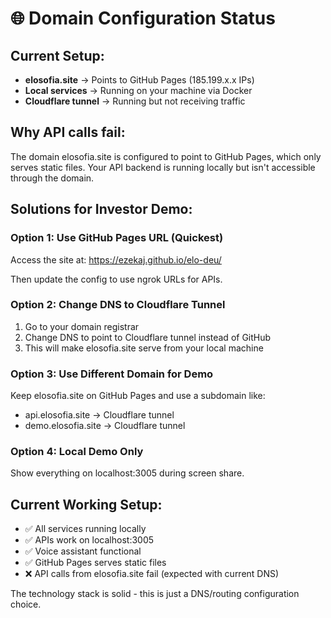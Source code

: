 # 🌐 Domain Configuration Status

## Current Setup:
- **elosofia.site** → Points to GitHub Pages (185.199.x.x IPs)
- **Local services** → Running on your machine via Docker
- **Cloudflare tunnel** → Running but not receiving traffic

## Why API calls fail:
The domain elosofia.site is configured to point to GitHub Pages, which only serves static files. Your API backend is running locally but isn't accessible through the domain.

## Solutions for Investor Demo:

### Option 1: Use GitHub Pages URL (Quickest)
Access the site at: https://ezekaj.github.io/elo-deu/

Then update the config to use ngrok URLs for APIs.

### Option 2: Change DNS to Cloudflare Tunnel
1. Go to your domain registrar
2. Change DNS to point to Cloudflare tunnel instead of GitHub
3. This will make elosofia.site serve from your local machine

### Option 3: Use Different Domain for Demo
Keep elosofia.site on GitHub Pages and use a subdomain like:
- api.elosofia.site → Cloudflare tunnel
- demo.elosofia.site → Cloudflare tunnel

### Option 4: Local Demo Only
Show everything on localhost:3005 during screen share.

## Current Working Setup:
- ✅ All services running locally
- ✅ APIs work on localhost:3005
- ✅ Voice assistant functional
- ✅ GitHub Pages serves static files
- ❌ API calls from elosofia.site fail (expected with current DNS)

The technology stack is solid - this is just a DNS/routing configuration choice.